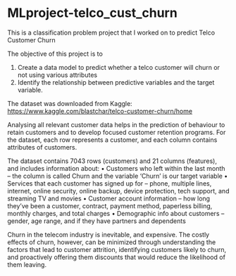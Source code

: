 # MLproject-telco_cust_churn
This is a classification problem project that I worked on to predict Telco Customer Churn

The objective of this project is to
1. Create a data model to predict whether a telco customer will churn or not using various attributes
2. Identify the relationship between predictive variables and the target variable.

The dataset was downloaded from Kaggle: https://www.kaggle.com/blastchar/telco-customer-churn/home

Analysing all relevant customer data helps in the prediction of behaviour to retain customers and to develop focused customer retention programs. For the dataset, each row represents a customer, and each column contains attributes of customers.

The dataset contains 7043 rows (customers) and 21 columns (features), and includes information about:
• Customers who left within the last month – the column is called Churn and the variable ‘Churn’ is our target variable 
• Services that each customer has signed up for – phone, multiple lines, internet, online security, online backup, device protection, tech support, and streaming TV and movies 
• Customer account information – how long they’ve been a customer, contract, payment method, paperless billing, monthly charges, and total charges 
• Demographic info about customers – gender, age range, and if they have partners and dependents

Churn in the telecom industry is inevitable, and expensive. The costly effects of churn, however, can be minimized through understanding the factors that lead to customer attrition, identifying customers likely to churn, and proactively offering them discounts that would reduce the likelihood of them leaving.
